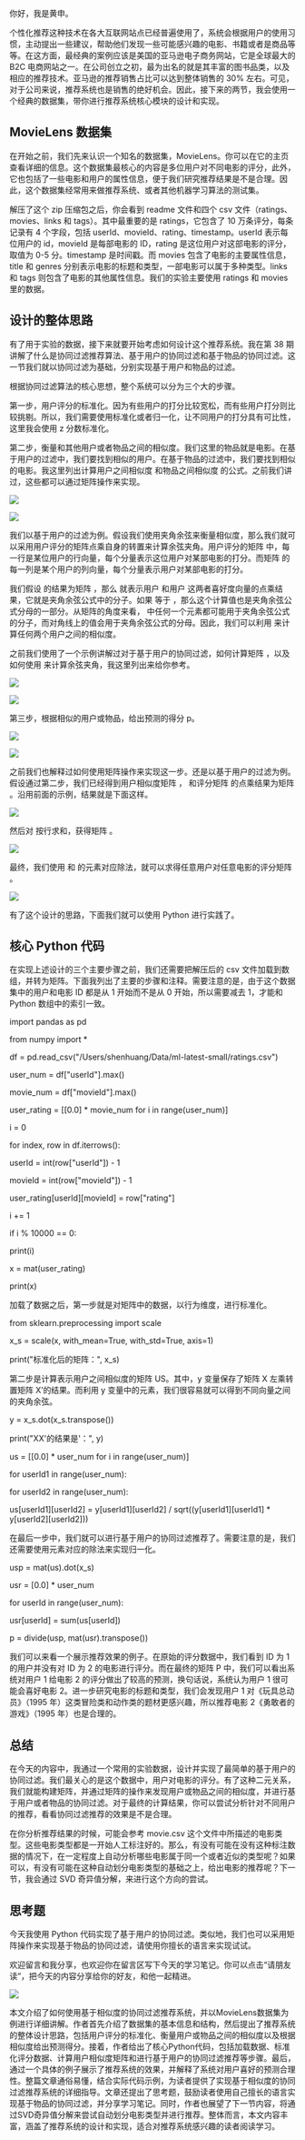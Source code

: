 你好，我是黄申。

个性化推荐这种技术在各大互联网站点已经普遍使用了，系统会根据用户的使用习惯，主动提出一些建议，帮助他们发现一些可能感兴趣的电影、书籍或者是商品等等。在这方面，最经典的案例应该是美国的亚马逊电子商务网站，它是全球最大的 B2C 电商网站之一。在公司创立之初，最为出名的就是其丰富的图书品类，以及相应的推荐技术。亚马逊的推荐销售占比可以达到整体销售的 30% 左右。可见，对于公司来说，推荐系统也是销售的绝好机会。因此，接下来的两节，我会使用一个经典的数据集，带你进行推荐系统核心模块的设计和实现。

## MovieLens 数据集

在开始之前，我们先来认识一个知名的数据集，MovieLens。你可以在它的主页查看详细的信息。这个数据集最核心的内容是多位用户对不同电影的评分，此外，它也包括了一些电影和用户的属性信息，便于我们研究推荐结果是不是合理。因此，这个数据集经常用来做推荐系统、或者其他机器学习算法的测试集。

解压了这个 zip 压缩包之后，你会看到 readme 文件和四个 csv 文件（ratings、movies、links 和 tags）。其中最重要的是 ratings，它包含了 10 万条评分，每条记录有 4 个字段，包括 userId、movieId、rating、timestamp。userId 表示每位用户的 id，movieId 是每部电影的 ID，rating 是这位用户对这部电影的评分，取值为 0-5 分。timestamp 是时间戳。而 movies 包含了电影的主要属性信息，title 和 genres 分别表示电影的标题和类型，一部电影可以属于多种类型。links 和 tags 则包含了电影的其他属性信息。我们的实验主要使用 ratings 和 movies 里的数据。

## 设计的整体思路

有了用于实验的数据，接下来就要开始考虑如何设计这个推荐系统。我在第 38 期讲解了什么是协同过滤推荐算法、基于用户的协同过滤和基于物品的协同过滤。这一节我们就以协同过滤为基础，分别实现基于用户和物品的过滤。

根据协同过滤算法的核心思想，整个系统可以分为三个大的步骤。

第一步，用户评分的标准化。因为有些用户的打分比较宽松，而有些用户打分则比较挑剔。所以，我们需要使用标准化或者归一化，让不同用户的打分具有可比性，这里我会使用 z 分数标准化。

第二步，衡量和其他用户或者物品之间的相似度。我们这里的物品就是电影。在基于用户的过滤中，我们要找到相似的用户。在基于物品的过滤中，我们要找到相似的电影。我这里列出计算用户之间相似度 和物品之间相似度 的公式。之前我们讲过，这些都可以通过矩阵操作来实现。

![](img_8e002cc0e287f675221e42df5c249fec.png)

![](img/img_3c04082d6f87f9268eceb65cb624892b.png)

我们以基于用户的过滤为例。假设我们使用夹角余弦来衡量相似度，那么我们就可以采用用户评分的矩阵点乘自身的转置来计算余弦夹角。用户评分的矩阵 中，每一行是某位用户的行向量，每个分量表示这位用户对某部电影的打分。而矩阵 的每一列是某个用户的列向量，每个分量表示用户对某部电影的打分。

我们假设 的结果为矩阵 ，那么 就表示用户 和用户 这两者喜好度向量的点乘结果，它就是夹角余弦公式中的分子。如果 等于 ，那么这个计算值也是夹角余弦公式分母的一部分。从矩阵的角度来看， 中任何一个元素都可能用于夹角余弦公式的分子，而对角线上的值会用于夹角余弦公式的分母。因此，我们可以利用 来计算任何两个用户之间的相似度。

之前我们使用了一个示例讲解过对于基于用户的协同过滤，如何计算矩阵 ，以及如何使用 来计算余弦夹角，我这里列出来给你参考。

![](img/img_79e7065dade1b1a4d38639bb9d2cea2b.png)

![](img/img_9ddfe8b7874d9d708fa367ccca967942.png)

第三步，根据相似的用户或物品，给出预测的得分 p。

![](img/img_0ace6bd5295a83ab6da8f5357a755929.png)

![](img/img_8e170042ec88bdf48908ea0bdc2d7423.png)

之前我们也解释过如何使用矩阵操作来实现这一步。还是以基于用户的过滤为例。假设通过第二步，我们已经得到用户相似度矩阵 ， 和评分矩阵 的点乘结果为矩阵 。沿用前面的示例，结果就是下面这样。

![](img/img_65ff214ce18ccc12193bf17cd1ec201f.png)

然后对 按行求和，获得矩阵 。

![](img/img_28c5469d3fcacda96604f66dfc883a0e.png)

最终，我们使用 和 的元素对应除法，就可以求得任意用户对任意电影的评分矩阵 。

![](img/img_eba06795db612c7be96118b9fa93cfc8.png)

有了这个设计的思路，下面我们就可以使用 Python 进行实践了。

## 核心 Python 代码

在实现上述设计的三个主要步骤之前，我们还需要把解压后的 csv 文件加载到数组，并转为矩阵。下面我列出了主要的步骤和注释。需要注意的是，由于这个数据集中的用户和电影 ID 都是从 1 开始而不是从 0 开始，所以需要减去 1，才能和 Python 数组中的索引一致。

import pandas as pd

from numpy import \*

df = pd.read\_csv("/Users/shenhuang/Data/ml-latest-small/ratings.csv")

user\_num = df\["userId"\].max()

movie\_num = df\["movieId"\].max()

user\_rating = \[\[0.0\] \* movie\_num for i in range(user\_num)\]

i = 0

for index, row in df.iterrows():

userId = int(row\["userId"\]) - 1

movieId = int(row\["movieId"\]) - 1

user\_rating\[userId\]\[movieId\] = row\["rating"\]

i += 1

if i % 10000 == 0:

print(i)

x = mat(user\_rating)

print(x)

加载了数据之后，第一步就是对矩阵中的数据，以行为维度，进行标准化。

from sklearn.preprocessing import scale

x\_s = scale(x, with\_mean=True, with\_std=True, axis=1)

print("标准化后的矩阵：", x\_s)

第二步是计算表示用户之间相似度的矩阵 US。其中，y 变量保存了矩阵 X 左乘转置矩阵 X’的结果。而利用 y 变量中的元素，我们很容易就可以得到不同向量之间的夹角余弦。

y = x\_s.dot(x\_s.transpose())

print("XX'的结果是'：", y)

us = \[\[0.0\] \* user\_num for i in range(user\_num)\]

for userId1 in range(user\_num):

for userId2 in range(user\_num):

us\[userId1\]\[userId2\] = y\[userId1\]\[userId2\] / sqrt((y\[userId1\]\[userId1\] \* y\[userId2\]\[userId2\]))

在最后一步中，我们就可以进行基于用户的协同过滤推荐了。需要注意的是，我们还需要使用元素对应的除法来实现归一化。

usp = mat(us).dot(x\_s)

usr = \[0.0\] \* user\_num

for userId in range(user\_num):

usr\[userId\] = sum(us\[userId\])

p = divide(usp, mat(usr).transpose())

我们可以来看一个展示推荐效果的例子。在原始的评分数据中，我们看到 ID 为 1 的用户并没有对 ID 为 2 的电影进行评分。而在最终的矩阵 P 中，我们可以看出系统对用户 1 给电影 2 的评分做出了较高的预测，换句话说，系统认为用户 1 很可能会喜好电影 2。进一步研究电影的标题和类型，我们会发现用户 1 对《玩具总动员》（1995 年）这类冒险类和动作类的题材更感兴趣，所以推荐电影 2《勇敢者的游戏》（1995 年）也是合理的。

## 总结

在今天的内容中，我通过一个常用的实验数据，设计并实现了最简单的基于用户的协同过滤。我们最关心的是这个数据中，用户对电影的评分。有了这种二元关系，我们就能构建矩阵，并通过矩阵的操作来发现用户或物品之间的相似度，并进行基于用户或者物品的协同过滤。对于最终的计算结果，你可以尝试分析针对不同用户的推荐，看看协同过滤推荐的效果是不是合理。

在你分析推荐结果的时候，可能会参考 movie.csv 这个文件中所描述的电影类型。这些电影类型都是一开始人工标注好的。那么，有没有可能在没有这种标注数据的情况下，在一定程度上自动分析哪些电影属于同一个或者近似的类型呢？如果可以，有没有可能在这种自动划分电影类型的基础之上，给出电影的推荐呢？下一节，我会通过 SVD 奇异值分解，来进行这个方向的尝试。

## 思考题

今天我使用 Python 代码实现了基于用户的协同过滤。类似地，我们也可以采用矩阵操作来实现基于物品的协同过滤，请使用你擅长的语言来实现试试。

欢迎留言和我分享，也欢迎你在留言区写下今天的学习笔记。你可以点击“请朋友读”，把今天的内容分享给你的好友，和他一起精进。

![](img/img_d0880927e2a522a038be2d04bf19dfe4%201.png)

本文介绍了如何使用基于相似度的协同过滤推荐系统，并以MovieLens数据集为例进行详细讲解。作者首先介绍了数据集的基本信息和结构，然后提出了推荐系统的整体设计思路，包括用户评分的标准化、衡量用户或物品之间的相似度以及根据相似度给出预测得分。接着，作者给出了核心Python代码，包括加载数据、标准化评分数据、计算用户相似度矩阵和进行基于用户的协同过滤推荐等步骤。最后，通过一个具体的例子展示了推荐系统的效果，并解释了系统对用户喜好的预测合理性。整篇文章通俗易懂，结合实际代码示例，为读者提供了实现基于相似度的协同过滤推荐系统的详细指导。文章还提出了思考题，鼓励读者使用自己擅长的语言实现基于物品的协同过滤，并分享学习笔记。同时，作者也展望了下一节内容，将通过SVD奇异值分解来尝试自动划分电影类型并进行推荐。整体而言，本文内容丰富，涵盖了推荐系统的设计和实现，适合对推荐系统感兴趣的读者阅读学习。